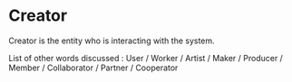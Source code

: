 # Creator

Creator is the entity who is interacting with the system.

List of other words discussed : User / Worker / Artist / Maker / Producer / Member / Collaborator / Partner / Cooperator
